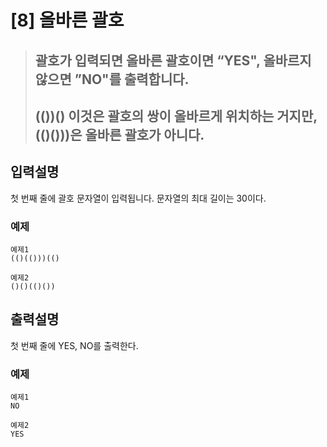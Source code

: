 
[8] 올바른 괄호
======================
> ## 괄호가 입력되면 올바른 괄호이면 “YES", 올바르지 않으면 ”NO"를 출력합니다.
> ## (())() 이것은 괄호의 쌍이 올바르게 위치하는 거지만, (()()))은 올바른 괄호가 아니다.




## 입력설명
첫 번째 줄에 괄호 문자열이 입력됩니다. 문자열의 최대 길이는 30이다.

### 예제
```
예제1
(()(()))(()

예제2
()()(()())
```

## 출력설명
첫 번째 줄에 YES, NO를 출력한다.

### 예제

```
예제1
NO

예제2
YES
```


